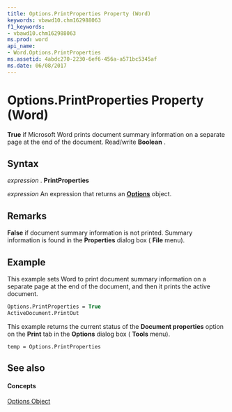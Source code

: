 ```yaml
---
title: Options.PrintProperties Property (Word)
keywords: vbawd10.chm162988063
f1_keywords:
- vbawd10.chm162988063
ms.prod: word
api_name:
- Word.Options.PrintProperties
ms.assetid: 4abdc270-2230-6ef6-456a-a571bc5345af
ms.date: 06/08/2017
---
```



# Options.PrintProperties Property (Word)

 **True** if Microsoft Word prints document summary information on a separate page at the end of the document. Read/write **Boolean** .


## Syntax

 _expression_ . **PrintProperties**

 _expression_ An expression that returns an **[Options](Word.Options.md)** object.


## Remarks

 **False** if document summary information is not printed. Summary information is found in the **Properties** dialog box ( **File** menu).


## Example

This example sets Word to print document summary information on a separate page at the end of the document, and then it prints the active document.


```vb
Options.PrintProperties = True 
ActiveDocument.PrintOut
```

This example returns the current status of the  **Document properties** option on the **Print** tab in the **Options** dialog box ( **Tools** menu).




```
temp = Options.PrintProperties
```


## See also


#### Concepts


[Options Object](Word.Options.md)

